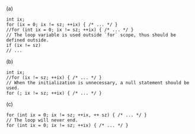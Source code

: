 (a)

    int ix;
    for (ix = 0; ix != sz; ++ix) { /* ... */ }
    //for (int ix = 0; ix != sz; ++ix) { /* ... */ }
    // The loop variable is used outside `for` scope, thus should be defined outside.
    if (ix != sz)
    // ...

(b)

    int ix;
    //for (ix != sz; ++ix) { /* ... */ }
    // When the initialization is unnecessary, a null statement should be used.
    for (; ix != sz; ++ix) { /* ... */ }

(c)

    for (int ix = 0; ix != sz; ++ix, ++ sz) { /* ... */ }
    // The loop will never end.
    for (int ix = 0; ix != sz; ++ix) { /* ... */ }
